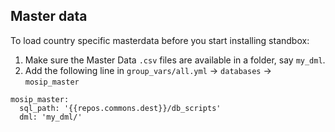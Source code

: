 ## Master data

To load country specific masterdata before you start installing standbox:

1. Make sure the Master Data `.csv` files are available in a folder, say `my_dml`.
1. Add the following line in `group_vars/all.yml` -> `databases` -> `mosip_master`
```
mosip_master:
  sql_path: '{{repos.commons.dest}}/db_scripts'
  dml: 'my_dml/'
```

